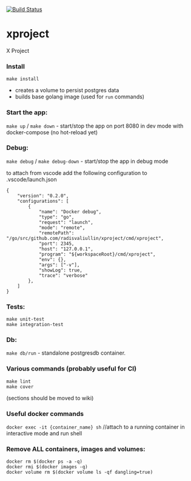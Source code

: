 [![Build Status](https://travis-ci.org/radisvaliullin/xproject.svg?branch=master)](https://travis-ci.org/radisvaliullin/xproject)

# xproject
X Project

### Install
`make install`
- creates a volume to persist postgres data
- builds base golang image (used for `run` commands)

### Start the app:
`make up` / `make down` - start/stop the app on port 8080 in dev mode with docker-compose
(no hot-reload yet)

### Debug:
`make debug` / `make debug-down` - start/stop the app in debug mode

to attach from vscode add the following configuration to .vscode/launch.json
```
{
    "version": "0.2.0",
    "configurations": [
        {
            "name": "Docker debug",
            "type": "go",
            "request": "launch",
            "mode": "remote",
            "remotePath": "/go/src/github.com/radisvaliullin/xproject/cmd/xproject",
            "port": 2345,
            "host": "127.0.0.1",
            "program": "${workspaceRoot}/cmd/xproject",
            "env": {},
            "args": ["-v"],
            "showLog": true,
            "trace": "verbose"
        },
    ]
}
```

### Tests:
```
make unit-test
make integration-test
```

### Db:
`make db/run` - standalone postgresdb container.

### Various commands (probably useful for CI)
```
make lint
make cover
```

(sections should be moved to wiki)
### Useful docker commands
`docker exec -it {container_name} sh`                       //attach to a running container in interactive mode and run shell

### Remove ALL containers, images and volumes:
```
docker rm $(docker ps -a -q)
docker rmi $(docker images -q)    
docker volume rm $(docker volume ls -qf dangling=true)
```